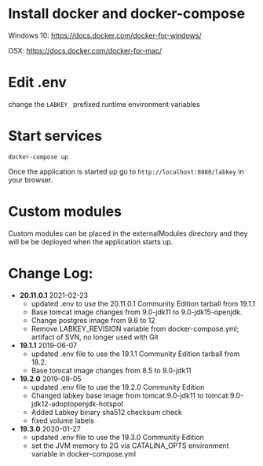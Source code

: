 # Install docker and docker-compose

Windows 10: https://docs.docker.com/docker-for-windows/

OSX: https://docs.docker.com/docker-for-mac/


# Edit .env
change the `LABKEY_` prefixed runtime environment variables

# Start services
```docker-compose up```

Once the application is started up go to `http://localhost:8080/labkey` in your browser.

# Custom modules
Custom modules can be placed in the externalModules directory and they will be be deployed when the application starts up.


# Change Log:
* **20.11.0.1** 2021-02-23
  * updated .env to use the 20.11.0.1 Community Edition tarball from 19.1.1
  * Base tomcat image changes from 9.0-jdk11 to 9.0-jdk15-openjdk.
  * Change postgres image from 9.6 to 12
  * Remove LABKEY_REVISION variable from docker-compose.yml; artifact of SVN, no longer used with Git
* **19.1.1** 2019-06-07
  * updated .env file to use the 19.1.1 Community Edition tarball from 18.2.
  * Base tomcat image changes from 8.5 to 9.0-jdk11
* **19.2.0** 2019-08-05
  * updated .env file to use the 19.2.0 Community Edition
  * Changed labkey base image from tomcat:9.0-jdk11 to tomcat:9.0-jdk12-adoptopenjdk-hotspot
  * Added Labkey binary sha512 checksum check
  * fixed volume labels
* **19.3.0** 2020-01-27
  * updated .env file to use the 19.3.0 Community Edition
  * set the JVM memory to 2G via CATALINA_OPTS environment variable in docker-compose.yml
